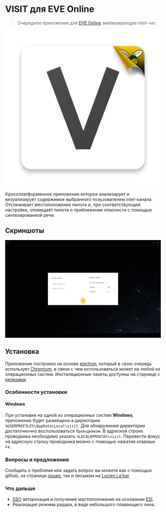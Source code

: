 # VISIT для EVE Online
>Очередное приложение для [EVE Online](https://www.eveonline.com/) анализирующее intel-чат.

<p align="center">
    <img src="visit.bee.png" width="512" />
</p>

Кроссплатформенное приложение которое анализирует и визуализирует содержимое выбранного пользователем intel-канала. Отслеживает местоположение пилота и, при соответствующей настройке, оповещает пилота о приближении опасности с помощью синтезированной речи.

## Скриншоты

<p align="center">
    <img src="visit.screenshots.gif" width="672" />
</p>

## Установка

Приложение построено на основе [electron](https://electron.atom.io/), который в свою очередь использует [Chromium](https://www.chromium.org/Home), в связи с чем использоваться может на любой из операционных систем. Инсталяционные пакеты доступны на старнице с [релизами](https://github.com/gemoroy/visit/releases/latest) 


### Особенности установки

#### Windows
При установке на одной из операционных систем **Windows**, приложение будет размещено в директории `%USERPROFILE%\AppData\Local\visit`. Для обнаружения директории достаточночно воспользоваться `Проводником`. В адресной строке проводника необходимо указать `%LOCALAPPDATA%\visit`. Перевести фокус на адресную строку проводника можно с помощью нажатия клавиши `F4`.

### Вопросы и предложения

Сообщить о проблеме или задать вопрос вы можете как с помощью github, на странице [issues](https://github.com/gemoroy/visit/issues/new), так и письмом на [Lucien La'bar](https://gate.eveonline.com/Profile/Lucien%20La'bar)

### Что дальше

 - [SSO](http://eveonline-third-party-documentation.readthedocs.io/en/latest/sso/index.html) авторизация и получение мастоположения на основании [ESI](https://esi.tech.ccp.is/latest/).
 - Реализация режима радара, в виде небольшого плавающего окна.